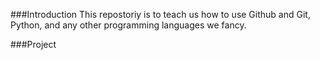 ###Introduction
This repostoriy is to teach us how to use Github and Git, Python, and any other programming languages we fancy.

###Project
